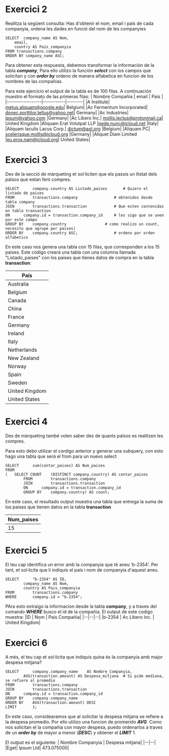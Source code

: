# Exercici 2
Realitza la següent consulta: Has d'obtenir el nom, email i país de cada companyia, ordena les dades en funció del nom de les companyies

	SELECT 	company_name AS Nom, 
 		email, 
   		country AS Pais_companyia
	FROM transactions.company
	ORDER BY company_name ASC; 

Para obtener esta respuesta, debemos transformar la información de la tabla _**company**_, Para ello utilizo la función _**select**_ con los campos que solicitan y con _**order by**_ ordeno de manera alfabetica en funcion de los nombres de las compañias.



Para este ejercicio el output de la tabla es de 100 filas. A continuación muestro el formato de las primeras filas: 
| Nombre Compañia | email     | Pais    |
|-----------------|-----------|--------|
|A Institute|	metus.aliquam@google.edu|	Belgium|
|Ac Fermentum Incorporated|	donec.porttitor.tellus@yahoo.net|	Germany|
|Ac Industries|	ipsum@yahoo.com	|Germany|
|Ac Libero Inc.|	mollis.lectus@protonmail.ca|	United Kingdom
|Aliquam Erat Volutpat LLP	|pede.nunc@icloud.net	|Italy|
|Aliquam Iaculis Lacus Corp.|	dictum@aol.org	|Belgium|
|Aliquam PC|	scelerisque.mollis@icloud.org	|Germany|
|Aliquet Diam Limited	|eu.eros.nam@icloud.org|	United States|


# Exercici 3
Des de la secció de màrqueting et sol·liciten que els passis un llistat dels països que estan fent compres.

	SELECT 		company.country AS Listado_paises 		# Quiero el listado de paises
	FROM		transactions.company				# obtenidos desde tabla company
	JOIN 		transactions.transaction 			# Que esten contenidas en tabla transaction
	ON 		company.id = transaction.company_id		# les sigo que se unen por este campo
	GROUP BY 	company.country					# como realizo un count, necesito que agrupe por paises)
	ORDER BY 	company.country ASC;				# ordeno por orden alfabetico

 En este caso nos genera una tabla con 15 filas, que corresponden a los 15 paises. Este código creará una tabla con una columna llamada "Listado_paises" con los paises que tienes datos de compra en la tabla **transaction**: 

| País          |
|---------------|
| Australia     |
| Belgium       |
| Canada        |
| China         |
| France        |
| Germany       |
| Ireland       |
| Italy         |
| Netherlands   |
| New Zealand   |
| Norway        |
| Spain         |
| Sweden        |
| United Kingdom|
| United States |

# Exercici 4
Des de màrqueting també volen saber des de quants països es realitzen les compres.

Para esto debo utilizar el cordigo anterior y generar una subquery, con esto hago una tabla que será el from para un nuevo select

	SELECT 		sum(contar_paises) AS Num_paises
	FROM 
	(	SELECT COUNT	(DISTINCT company.country) AS contar_paises 
    		FROM		transactions.company 
    		JOIN 		transactions.transaction 
    		ON 		company.id = transaction.company_id 
    		GROUP BY 	company.country) AS count;

En este caso, el resultado output muestra una tabla que entrega la suma de los paises que tienen datos en la tabla **transaction**

| Num_paises |
|------------|
|15|
    
# Exercici 5

El teu cap identifica un error amb la companyia que té aneu 'b-2354'. Per tant, et sol·licita que li indiquis el país i nom de companyia d'aquest aneu.

	SELECT		"b-2354" AS ID,
			company_name AS Nom, 
			country AS Pais_companyia
	FROM 		transactions.company
	WHERE		company.id = "b-2354";

 PAra esto extraigo la informacion desde la tabla **company**, y a traves del comando _**WHERE**_ busco el id de la compañia. El output de este codigo muestra:
|ID | Nom | Pais Compañia|
|--|--|--|
 |b-2354 | Ac Libero Inc. | United Kingdom|
 

# Exercici 6

A més, el teu cap et sol·licita que indiquis quina és la companyia amb major despesa mitjana?

	SELECT 		company.company_name 	AS Nombre_Companyia,
			AVG(transaction.amount) AS Despesa_mitjana	# Si pide mediana, se refiere al promedio
	FROM		transactions.company					
	JOIN 		transactions.transaction 				
	ON 		company.id = transaction.company_id		
	GROUP BY 	company.company_name					
	ORDER BY 	AVG(transaction.amount) DESC
	LIMIT 		1;   

En este caso, considearamos que al solicitar la despesa mitjana se refiere a la despesa promedio. Por ello utilizo una funcion de promerido _**AVG**_. Como nos solicitan el la compañia con mayor despesa, puedo ordenarlos a traves de un _**order by**_ de mayor a menor (_**DESC**_) y obtener el _**LIMIT**_ 1.

El output es el siguiente: 
| Nombre Companyia | Despesa mitjana| 
|--|--|
|Eget| Ipsum Ltd|	473.075000|






